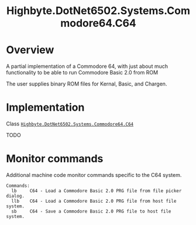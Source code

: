 <h1 align="center">Highbyte.DotNet6502.Systems.Commodore64.C64</h1>

# Overview

A partial implementation of a Commodore 64, with just about much functionality to be able to run Commodore Basic 2.0 from ROM

The user supplies binary ROM files for Kernal, Basic, and Chargen.

# Implementation
Class [```Highbyte.DotNet6502.Systems.Commodore64.C64```](Commodore64/C64.cs)

TODO


# Monitor commands
Additional machine code monitor commands specific to the C64 system.

```
Commands:
  lb     C64 - Load a Commodore Basic 2.0 PRG file from file picker dialog.
  llb    C64 - Load a Commodore Basic 2.0 PRG file from host file system.
  sb     C64 - Save a Commodore Basic 2.0 PRG file to host file system.
```
